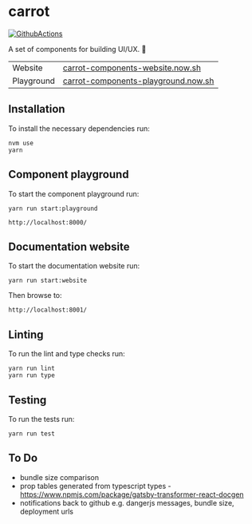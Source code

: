 # carrot

[![GithubActions](https://github.com/carrot-components/carrot/workflows/CI/badge.svg)](https://github.com/carrot-components/carrot/actions)

A set of components for building UI/UX. 🥕

|            |                                                                                     |
| ---------- | ----------------------------------------------------------------------------------- |
| Website    | [carrot-components-website.now.sh](https://carrot-components-website.now.sh/)       |
| Playground | [carrot-components-playground.now.sh](https://carrot-components-playground.now.sh/) |

## Installation

To install the necessary dependencies run:

```
nvm use
yarn
```

## Component playground

To start the component playground run:

```
yarn run start:playground
```

```
http://localhost:8000/
```

## Documentation website

To start the documentation website run:

```
yarn run start:website
```

Then browse to:

```
http://localhost:8001/
```

## Linting

To run the lint and type checks run:

```
yarn run lint
yarn run type
```

## Testing

To run the tests run:

```
yarn run test
```

## To Do

- bundle size comparison
- prop tables generated from typescript types - https://www.npmjs.com/package/gatsby-transformer-react-docgen
- notifications back to github e.g. dangerjs messages, bundle size, deployment urls
